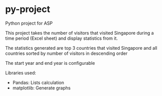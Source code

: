 # py-project
Python project for ASP

This project takes the number of visitors that visited Singapore during a time period (Excel sheet) and display statistics from it.

The statistics generated are top 3 countries that visited Singapore and all countries sorted by number of visitors in descending order 

The start year and end year is configurable

Libraries used:
- Pandas: Lists calculation
- matplotlib: Generate graphs
